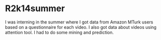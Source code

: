 R2k14summer
===========

I was interning in the summer where I got data from Amazon MTurk users based on a questionnaire for each video.
I also got data about videos using attention tool. I had to do some mining and prediction.
